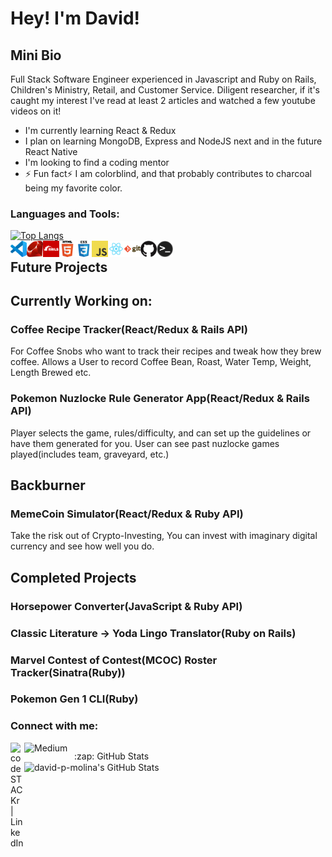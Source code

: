# Hey! I'm David!
## Mini Bio
Full Stack Software Engineer experienced in Javascript and Ruby on Rails, Children's Ministry, Retail, and Customer Service. Diligent researcher, if it's caught my interest I've read at least 2 articles and watched a few youtube videos on it!

- I'm currently learning React & Redux
- I plan on learning MongoDB, Express and NodeJS next and in the future React Native
- I'm looking to find a coding mentor
- ⚡ Fun fact⚡ I am colorblind, and that probably contributes to charcoal being my favorite color.
 
### Languages and Tools:

[![Top Langs](https://github-readme-stats.vercel.app/api/top-langs/?username=david-p-molina&layout=compact)](https://github.com/anuraghazra/github-readme-stats)
<br />
<img align="left" alt="Visual Studio Code" width="26px" src="https://raw.githubusercontent.com/github/explore/80688e429a7d4ef2fca1e82350fe8e3517d3494d/topics/visual-studio-code/visual-studio-code.png" />
<img align="left" alt="Ruby" width="26px" src="https://raw.githubusercontent.com/github/explore/80688e429a7d4ef2fca1e82350fe8e3517d3494d/topics/ruby/ruby.png" />
<img align="left" alt="Rails" width="26px" src="https://raw.githubusercontent.com/github/explore/80688e429a7d4ef2fca1e82350fe8e3517d3494d/topics/rails/rails.png" />
<img align="left" alt="HTML5" width="26px" src="https://raw.githubusercontent.com/github/explore/80688e429a7d4ef2fca1e82350fe8e3517d3494d/topics/html/html.png" />
<img align="left" alt="CSS3" width="26px" src="https://raw.githubusercontent.com/github/explore/80688e429a7d4ef2fca1e82350fe8e3517d3494d/topics/css/css.png" />
<img align="left" alt="JavaScript" width="26px" src="https://raw.githubusercontent.com/github/explore/80688e429a7d4ef2fca1e82350fe8e3517d3494d/topics/javascript/javascript.png" />
<img align="left" alt="React" width="26px" src="https://raw.githubusercontent.com/github/explore/80688e429a7d4ef2fca1e82350fe8e3517d3494d/topics/react/react.png" />
<img align="left" alt="Git" width="26px" src="https://raw.githubusercontent.com/github/explore/80688e429a7d4ef2fca1e82350fe8e3517d3494d/topics/git/git.png" />
<img align="left" alt="GitHub" width="26px" src="https://raw.githubusercontent.com/github/explore/78df643247d429f6cc873026c0622819ad797942/topics/github/github.png" />
<img align="left" alt="Terminal" width="26px" src="https://raw.githubusercontent.com/github/explore/80688e429a7d4ef2fca1e82350fe8e3517d3494d/topics/terminal/terminal.png" />

##
## Future Projects

## Currently Working on:
### Coffee Recipe Tracker(React/Redux & Rails API)
For Coffee Snobs who want to track their recipes and tweak how they brew coffee. Allows a User to record Coffee Bean, Roast, Water Temp, Weight, Length Brewed etc.

### Pokemon Nuzlocke Rule Generator App(React/Redux & Rails API)
Player selects the game, rules/difficulty, and can set up the guidelines or have them generated for you. User can see past nuzlocke games played(includes team, graveyard, etc.)

## Backburner

### MemeCoin Simulator(React/Redux & Ruby API)
Take the risk out of Crypto-Investing, You can invest with imaginary digital currency and see how well you do.

## Completed Projects
### Horsepower Converter(JavaScript & Ruby API)
### Classic Literature -> Yoda Lingo Translator(Ruby on Rails)
### Marvel Contest of Contest(MCOC) Roster Tracker(Sinatra(Ruby))
### Pokemon Gen 1 CLI(Ruby)

### Connect with me:

[<img align="left" alt="codeSTACKr | LinkedIn" width="22px" src="https://cdn.jsdelivr.net/npm/simple-icons@v3/icons/linkedin.svg" />][linkedin]
[<img align="left" alt="Medium" width="80" src="https://github.com/melanieshi0120/melanieshi0120/blob/master/medium.ico" />](https://david-p-molina.medium.com/)

##

  <summary>:zap: GitHub Stats</summary>

  <img align="center" alt="david-p-molina's GitHub Stats" src="https://github-readme-stats.vercel.app/api?username=david-p-molina&show_icons=true&hide_border=false" />



<!-- resources: -->
<!-- https://github.com/abhisheknaiidu/awesome-github-profile-readme/#tools -->

[linkedin]: https://linkedin.com/in/david-p-molina/